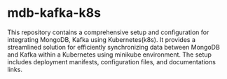 # mdb-kafka-k8s
This repository contains a comprehensive setup and configuration for integrating MongoDB, Kafka using Kubernetes(k8s). It provides a streamlined solution for efficiently synchronizing data between MongoDB and Kafka within a Kubernetes using minikube environment. The setup includes deployment manifests, configuration files, and documentations links.
